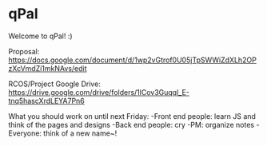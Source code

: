 # qPal
Welcome to qPal! :)

Proposal: https://docs.google.com/document/d/1wp2vGtrof0U05jTpSWWiZdXLh2OPzXcVmdZi1mkNAvs/edit

RCOS/Project Google Drive: https://drive.google.com/drive/folders/1lCov3Guqql_E-tnq5hascXrdLEYA7Pn6

What you should work on until next Friday:
-Front end people: learn JS and think of the pages and designs
-Back end people: cry
-PM: organize notes
-Everyone: think of a new name~!
